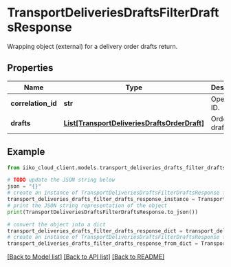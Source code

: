 # TransportDeliveriesDraftsFilterDraftsResponse

Wrapping object (external) for a delivery order drafts return.

## Properties

Name | Type | Description | Notes
------------ | ------------- | ------------- | -------------
**correlation_id** | **str** | Operation ID. | 
**drafts** | [**List[TransportDeliveriesDraftsOrderDraft]**](TransportDeliveriesDraftsOrderDraft.md) | Order drafts list. | 

## Example

```python
from iiko_cloud_client.models.transport_deliveries_drafts_filter_drafts_response import TransportDeliveriesDraftsFilterDraftsResponse

# TODO update the JSON string below
json = "{}"
# create an instance of TransportDeliveriesDraftsFilterDraftsResponse from a JSON string
transport_deliveries_drafts_filter_drafts_response_instance = TransportDeliveriesDraftsFilterDraftsResponse.from_json(json)
# print the JSON string representation of the object
print(TransportDeliveriesDraftsFilterDraftsResponse.to_json())

# convert the object into a dict
transport_deliveries_drafts_filter_drafts_response_dict = transport_deliveries_drafts_filter_drafts_response_instance.to_dict()
# create an instance of TransportDeliveriesDraftsFilterDraftsResponse from a dict
transport_deliveries_drafts_filter_drafts_response_from_dict = TransportDeliveriesDraftsFilterDraftsResponse.from_dict(transport_deliveries_drafts_filter_drafts_response_dict)
```
[[Back to Model list]](../README.md#documentation-for-models) [[Back to API list]](../README.md#documentation-for-api-endpoints) [[Back to README]](../README.md)


